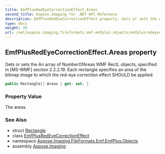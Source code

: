 ```yaml
---
title: EmfPlusRedEyeCorrectionEffect.Areas
second_title: Aspose.Imaging for .NET API Reference
description: EmfPlusRedEyeCorrectionEffect property. Gets or sets the An array of NumberOfAreas WMF RectL objects specified in MSWMF section 2.2.2.19. Each rectangle specifies an area of the bitmap image to which the redeye correction effect SHOULD be applied
type: docs
weight: 20
url: /net/aspose.imaging.fileformats.emf.emfplus.objects/emfplusredeyecorrectioneffect/areas/
---
```

## EmfPlusRedEyeCorrectionEffect.Areas property

Gets or sets the An array of NumberOfAreas WMF RectL objects, specified in [MS-WMF] section 2.2.2.19. Each rectangle specifies an area of the bitmap image to which the red-eye correction effect SHOULD be applied.

```csharp
public Rectangle[] Areas { get; set; }
```

### Property Value

The areas.

### See Also

* struct [Rectangle](../../../aspose.imaging/rectangle/)
* class [EmfPlusRedEyeCorrectionEffect](../)
* namespace [Aspose.Imaging.FileFormats.Emf.EmfPlus.Objects](../../emfplusredeyecorrectioneffect/)
* assembly [Aspose.Imaging](../../../)


